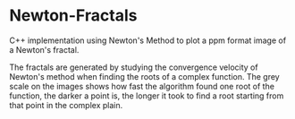 # Newton-Fractals

C++ implementation using Newton's Method to plot a ppm format image of a Newton's fractal.

The fractals are generated by studying the convergence velocity of Newton's method when finding the roots of a complex function. The grey scale on the images shows how fast the algorithm found one root of the function, the darker a point is, the longer it took to find a root starting from that point in the complex plain.
